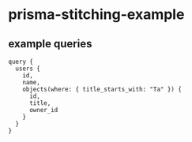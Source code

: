 # prisma-stitching-example

## example queries

```
query {
  users {
    id,
  	name,
    objects(where: { title_starts_with: "Ta" }) {
      id,
      title,
      owner_id
    }
  }
}
```